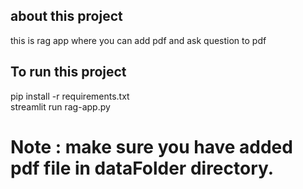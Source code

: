 ## about this project 
this is rag app where you can add pdf and ask question to pdf

## To run this project
 pip install -r requirements.txt  
streamlit run rag-app.py

# Note : make sure you have added pdf file in dataFolder directory.
